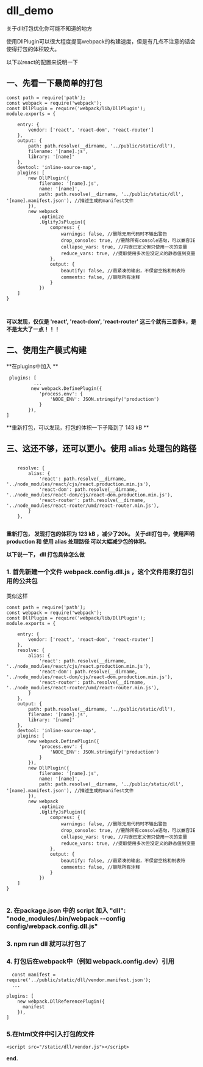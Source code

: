 # dll_demo
关于dll打包优化你可能不知道的地方

使用DllPlugin可以很大程度提高webpack的构建速度，但是有几点不注意的话会使得打包的体积较大。

以下以react的配置来说明一下

## 一、先看一下最简单的打包

```
const path = require('path');
const webpack = require('webpack');
const DllPlugin = require('webpack/lib/DllPlugin');
module.exports = {

    entry: {
        vendor: ['react', 'react-dom', 'react-router']
    },
    output: {
        path: path.resolve(__dirname, '../public/static/dll'),
        filename: '[name].js',
        library: '[name]'
    },
    devtool: 'inline-source-map',
    plugins: [
        new DllPlugin({
            filename: '[name].js',
            name: '[name]',
            path: path.resolve(__dirname, '../public/static/dll', '[name].manifest.json'), //描述生成的manifest文件
        }),
        new webpack
            .optimize
            .UglifyJsPlugin({
                compress: {
                    warnings: false, //删除无用代码时不输出警告
                    drop_console: true, //删除所有console语句，可以兼容IE
                    collapse_vars: true, //内嵌已定义但只使用一次的变量
                    reduce_vars: true, //提取使用多次但没定义的静态值到变量
                },
                output: {
                    beautify: false, //最紧凑的输出，不保留空格和制表符
                    comments: false, //删除所有注释
                }
            })
    ]
}



```
**可以发现，仅仅是 'react', 'react-dom', 'react-router'  这三个就有三百多k，是不是太大了一点！！！**

## 二、使用生产模式构建

**在plugins中加入 **

```
 plugins: [
          ...
         new webpack.DefinePlugin({
            'process.env': {
                'NODE_ENV': JSON.stringify('production')
            }
        }),
]

```

**重新打包，可以发现，打包的体积一下子降到了 143 kB **

## 三、这还不够，还可以更小。使用 alias 处理包的路径

```

    resolve: {
        alias: {
            'react': path.resolve(__dirname, '../node_modules/react/cjs/react.production.min.js'),
            'react-dom': path.resolve(__dirname, '../node_modules/react-dom/cjs/react-dom.production.min.js'),
            'react-router': path.resolve(__dirname, '../node_modules/react-router/umd/react-router.min.js'),
        }
    },


```

**重新打包， 发现打包的体积为 123 kB ，减少了20k。**
**关于dll打包中，使用声明 production 和 使用 alias 处理路径 可以大幅减少包的体积。**


**以下说一下，  dll 打包具体怎么做**

### 1. 首先新建一个文件 webpack.config.dll.js ，这个文件用来打包引用的公共包
类似这样

```
const path = require('path');
const webpack = require('webpack');
const DllPlugin = require('webpack/lib/DllPlugin');
module.exports = {

    entry: {
        vendor: ['react', 'react-dom', 'react-router']
    },
    resolve: {
        alias: {
            'react': path.resolve(__dirname, '../node_modules/react/cjs/react.production.min.js'),
            'react-dom': path.resolve(__dirname, '../node_modules/react-dom/cjs/react-dom.production.min.js'),
            'react-router': path.resolve(__dirname, '../node_modules/react-router/umd/react-router.min.js'),
        }
    },
    output: {
        path: path.resolve(__dirname, '../public/static/dll'),
        filename: '[name].js',
        library: '[name]'
    },
    devtool: 'inline-source-map',
    plugins: [
        new webpack.DefinePlugin({
            'process.env': {
                'NODE_ENV': JSON.stringify('production')
            }
        }),
        new DllPlugin({
            filename: '[name].js',
            name: '[name]',
            path: path.resolve(__dirname, '../public/static/dll', '[name].manifest.json'), //描述生成的manifest文件
        }),
        new webpack
            .optimize
            .UglifyJsPlugin({
                compress: {
                    warnings: false, //删除无用代码时不输出警告
                    drop_console: true, //删除所有console语句，可以兼容IE
                    collapse_vars: true, //内嵌已定义但只使用一次的变量
                    reduce_vars: true, //提取使用多次但没定义的静态值到变量
                },
                output: {
                    beautify: false, //最紧凑的输出，不保留空格和制表符
                    comments: false, //删除所有注释
                }
            })
    ]
}


```
### 2.  在package.json  中的 script 加入 "dll": "node_modules/.bin/webpack --config config/webpack.config.dll.js"

### 3. npm run dll 就可以打包了

### 4. 打包后在webpack中（例如 webpack.config.dev）引用

```
  const manifest = require('../public/static/dll/vendor.manifest.json');
  ...

plugins: [
    new webpack.DllReferencePlugin({
      manifest
    }),
]

```

### 5.在html文件中引入打包的文件

```
<script src="/static/dll/vendor.js"></script>

```

**end.**













